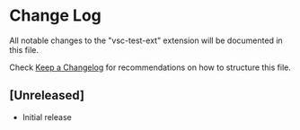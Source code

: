 # Change Log

All notable changes to the "vsc-test-ext" extension will be documented in this file.

Check [Keep a Changelog](http://keepachangelog.com/) for recommendations on how to structure this file.

## [Unreleased]

- Initial release